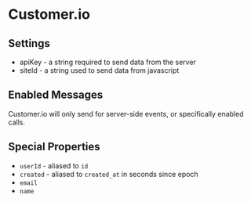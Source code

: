 
# Customer.io


## Settings

  * apiKey - a string required to send data from the server
  * siteId - a string used to send data from javascript


## Enabled Messages

  Customer.io will only send for server-side events, or specifically enabled calls.


## Special Properties

  * `userId`  - aliased to `id`
  * `created` - aliased to `created_at` in seconds since epoch
  * `email`
  * `name`